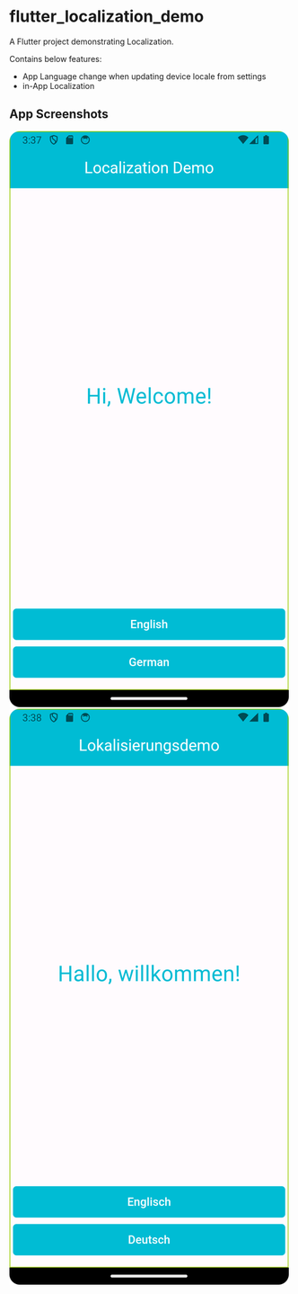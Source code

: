 # flutter_localization_demo

A Flutter project demonstrating Localization.

Contains below features:

- App Language change when updating device locale from settings
- in-App Localization

## App Screenshots

![Screen 1](app_screenshots/1.png)
![Screen 2](app_screenshots/2.png)
